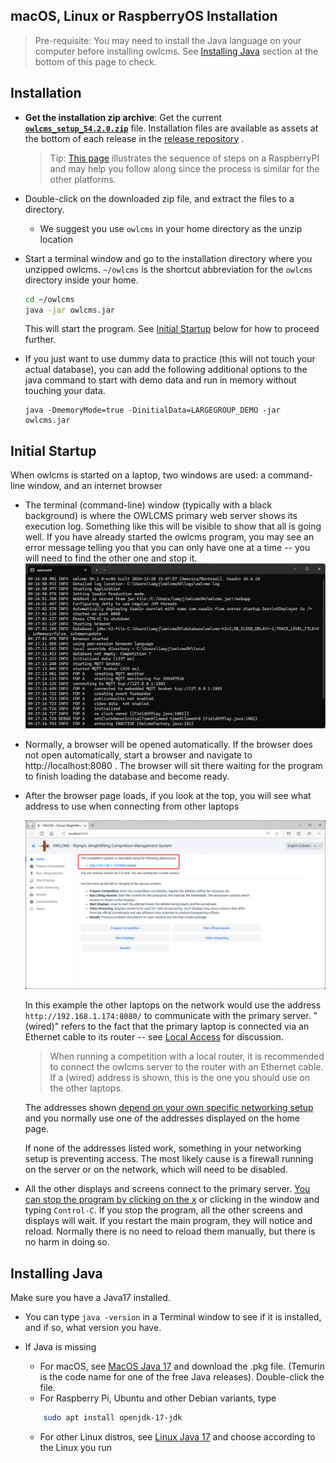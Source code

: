 ## macOS, Linux or RaspberryOS Installation

> Pre-requisite:  You may need to install the Java language on your computer before installing owlcms. See [Installing Java](#installing-java) section at the bottom of this page to check.

## Installation

- **Get the installation zip archive**: Get the current  **[`owlcms_setup_54.2.0.zip`](https://github.com/owlcms/owlcms4/releases/download/54.2.0/owlcms_setup_54.2.0.zip)** file. Installation files are available as assets at the bottom of each release in the [release repository](https://github.com/owlcms/owlcms4-prerelease/releases/latest) .

  > Tip: [This page](RaspberryInstall) illustrates the sequence of steps on a RaspberryPI and may help you follow along since the process is similar for the other platforms.

- Double-click on the downloaded zip file, and extract the files to a directory. 

  - We suggest you use `owlcms`  in your home directory as the unzip location

- Start a terminal window and go to the installation directory where you unzipped owlcms. `~/owlcms` is the shortcut abbreviation for the `owlcms` directory inside your home. 

  ```bash
  cd ~/owlcms
  java -jar owlcms.jar
  ```
  This will start the program. See [Initial Startup](#initial-startup) below for how to proceed further.

- If you just want to use dummy data to practice (this will not touch your actual database), you can add the following additional options to the java command to start with demo data and run in memory without touching your data.

  ```
  java -DmemoryMode=true -DinitialData=LARGEGROUP_DEMO -jar owlcms.jar
  ```


## Initial Startup

When owlcms is started on a laptop, two windows are used:  a command-line window, and an internet browser

- The terminal (command-line) window (typically with a black background) is where the OWLCMS primary web server shows its execution log.  Something like this will be visible to show that all is going well.  If you have already started the owlcms program, you may see an error message telling you that you can only have one at a time -- you will need to find the other one and stop it.
  ![log](img/LocalInstall/log.png)

- Normally, a browser will be opened automatically.  If the browser does not open automatically, start a browser and navigate to http://localhost:8080 .  The browser will sit there waiting for the program to finish loading the database and become ready.

- After the browser page loads, if you look at the top, you will see what address to use when connecting from other laptops

  ![startup](img/LocalInstall/startup.png)

  In this example the other laptops on the network would use the address `http://192.168.1.174:8080/` to communicate with the primary server.  "(wired)" refers to the fact that the primary laptop is connected via an Ethernet cable to its router -- see [Local Access](EquipmentSetup#local-access-over-a-local-network) for discussion.  

  > When running a competition with a local router, it is recommended to connect the owlcms server to the router with an Ethernet cable.  If a (wired) address is shown, this is the one you should use on the other laptops.
  
  The addresses shown <u>depend on your own specific networking setup</u> and you normally use one of the addresses displayed on the home page.
  
  If none of the addresses listed work, something in your networking setup is preventing access.   The most likely cause is a firewall running on the server or on the network, which will need to be disabled. 

- All the other displays and screens connect to the primary server.  <u>You can stop the program by clicking on the x</u> or clicking in the window and typing `Control-C`.  If you stop the program, all the other screens and displays will wait.  If you restart the main program, they will notice and reload.  Normally there is no need to reload them manually, but there is no harm in doing so.

## Installing Java

Make sure you have a Java17 installed. 

- You can type `java -version` in a Terminal window to see if it is installed, and if so, what version you have.

- If Java is missing

  - For macOS, see [MacOS Java 17](https://adoptium.net/temurin/releases/?os=mac&package=jre&arch=aarch64&version=17) and download the .pkg file. (Temurin is the code name for one of the free Java releases). Double-click the file.
  - For Raspberry Pi, Ubuntu and other Debian variants, type


  ```bash
      sudo apt install openjdk-17-jdk
  ```

  - For other Linux distros, see [Linux Java 17](https://adoptium.net/temurin/releases/?os=linux&package=jre&arch=any&version=17) and choose according to the Linux you run